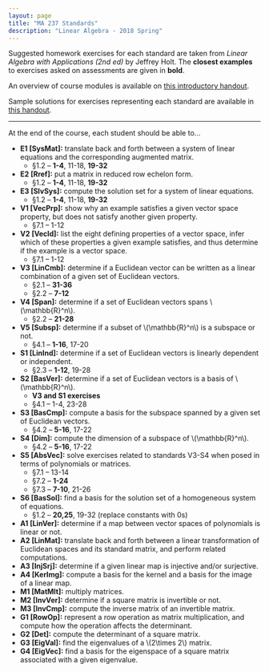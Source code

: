 ```yaml
---
layout: page
title: "MA 237 Standards"
description: "Linear Algebra - 2018 Spring"
---
```


Suggested homework exercises for each standard are taken from
*Linear Algebra with Applications (2nd ed)* by Jeffrey Holt.
The **closest examples** to exercises asked on assessments are given in
**bold**.

An overview of course modules is available on
[this introductory handout](../pdf/handout-I.pdf).

Sample solutions for exercises representing each standard are
available in [this handout](../pdf/sample-exercises.pdf).

---

At the end of the course, each student should be able to...

- **E1 [SysMat]:**
  translate back and forth between a system of linear equations
  and the corresponding augmented matrix.
    - §1.2 – **1-4**, 11-18, **19-32**
- **E2 [Rref]:**
  put a matrix in reduced row echelon form.
    - §1.2 – **1-4**, 11-18, **19-32**
- **E3 [SlvSys]:**
  compute the solution set for a system of linear equations.
    - §1.2 – **1-4**, 11-18, **19-32**
- **V1 [VecPrp]:**
  show why an example satisfies a given vector space property, but does not satisfy another given property.
    - §7.1 – 1-12
- **V2 [VecId]:**
  list the eight defining properties of a vector space, infer which of these properties a given example satisfies, and thus determine if the example is a vector space.
    - §7.1 – 1-12
- **V3 [LinCmb]:**
  determine if a Euclidean vector can be written as a linear combination of a given set of Euclidean vectors.
    - §2.1 – **31-36**
    - §2.2 – **7-12**
- **V4 [Span]:**
  determine if a set of Euclidean vectors spans \\(\mathbb{R}^n\\).
    - §2.2 – **21-28**
- **V5 [Subsp]:**
  determine if a subset of \\(\mathbb{R}^n\\) is a subspace or not.
    - §4.1 – **1-16**, 17-20
- **S1 [LinInd]:**
  determine if a set of Euclidean vectors is linearly dependent or
  independent.
    - §2.3 – **1-12**, 19-28
- **S2 [BasVer]:**
  determine if a set of Euclidean vectors is a basis of \\(\mathbb{R}^n\\).
    - **V3 and S1 exercises**
    - §4.1 – 1-4, 23-28
- **S3 [BasCmp]:**
  compute a basis for the subspace spanned by a given set of Euclidean
  vectors.
    - §4.2 – **5-16**, 17-22
- **S4 [Dim]:**
  compute the dimension of a subspace of \\(\mathbb{R}^n\\).
    - §4.2 – **5-16**, 17-22
- **S5 [AbsVec]:**
  solve exercises related to standards V3-S4 when posed in terms of
  polynomials or matrices.
    - §7.1 – 13-14
    - §7.2 – **1-24**
    - §7.3 – **7-10**, 21-26
- **S6 [BasSol]:**
  find a basis for the solution set of a homogeneous system of equations.
    - §1.2 – **20,25**, 19-32 (replace constants with 0s)
- **A1 [LinVer]:**
  determine if a map between vector spaces of polynomials is linear or not.
- **A2 [LinMat]:**
  translate back and forth between a
  linear transformation of Euclidean spaces and its standard matrix, and
  perform related computations.
- **A3 [InjSrj]:**
  determine if a given linear map is injective and/or surjective.
- **A4 [KerImg]:**
  compute a basis for the kernel and a basis for the image of a linear map.
- **M1 [MatMlt]:**
  multiply matrices.
- **M2 [InvVer]:**
  determine if a square matrix is invertible or not.
- **M3 [InvCmp]:**
  compute the inverse matrix of an invertible matrix.
- **G1 [RowOp]:**
  represent a row operation as matrix multiplication, and compute how the operation affects the determinant.
- **G2 [Det]:**
  compute the determinant of a square matrix.
- **G3 [EigVal]:**
  find the eigenvalues of a \\(2\times 2\\) matrix.
- **G4 [EigVec]:**
  find a basis for the eigenspace of a square matrix associated with a given eigenvalue.
